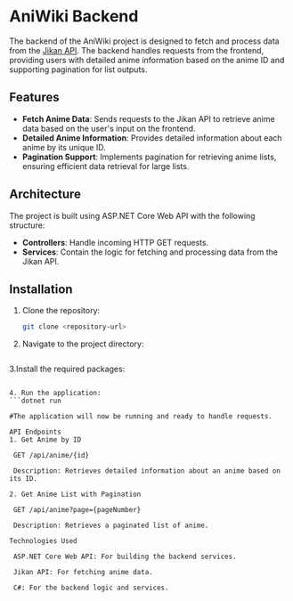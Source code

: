 # AniWiki Backend

The backend of the AniWiki project is designed to fetch and process data from the [Jikan API](https://docs.api.jikan.moe/). The backend handles requests from the frontend, providing users with detailed anime information based on the anime ID and supporting pagination for list outputs.

## Features

- **Fetch Anime Data**: Sends requests to the Jikan API to retrieve anime data based on the user's input on the frontend.
- **Detailed Anime Information**: Provides detailed information about each anime by its unique ID.
- **Pagination Support**: Implements pagination for retrieving anime lists, ensuring efficient data retrieval for large lists.

## Architecture

The project is built using ASP.NET Core Web API with the following structure:

- **Controllers**: Handle incoming HTTP GET requests.
- **Services**: Contain the logic for fetching and processing data from the Jikan API.

## Installation

1. Clone the repository:
   ```bash
   git clone <repository-url>
2. Navigate to the project directory:
   ```cd aniwiki-backend
   
3.Install the required packages:
   ```cd aniwiki-backend and dotnet 8.0

4. Run the application:
```dotnet run

#The application will now be running and ready to handle requests.

API Endpoints
1. Get Anime by ID

    GET /api/anime/{id}

    Description: Retrieves detailed information about an anime based on its ID.

2. Get Anime List with Pagination

    GET /api/anime?page={pageNumber}

    Description: Retrieves a paginated list of anime.

Technologies Used

    ASP.NET Core Web API: For building the backend services.

    Jikan API: For fetching anime data.

    C#: For the backend logic and services.

   
